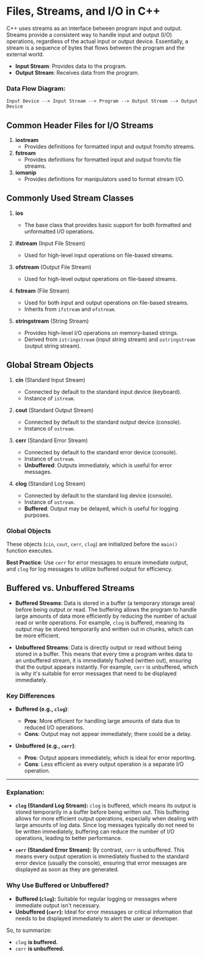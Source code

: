 # Files, Streams, and I/O in C++

C++ uses streams as an interface between program input and output. Streams provide a consistent way to handle input and output (I/O) operations, regardless of the actual input or output device. Essentially, a stream is a sequence of bytes that flows between the program and the external world.

- **Input Stream**: Provides data to the program.
- **Output Stream**: Receives data from the program.

### Data Flow Diagram:
```
Input Device --> Input Stream --> Program --> Output Stream --> Output Device
```

## Common Header Files for I/O Streams

1. **iostream**
   - Provides definitions for formatted input and output from/to streams.
2. **fstream**
   - Provides definitions for formatted input and output from/to file streams.
3. **iomanip**
   - Provides definitions for manipulators used to format stream I/O.

## Commonly Used Stream Classes

1. **ios**
   - The base class that provides basic support for both formatted and unformatted I/O operations.

2. **ifstream** (Input File Stream)
   - Used for high-level input operations on file-based streams.
   
3. **ofstream** (Output File Stream)
   - Used for high-level output operations on file-based streams.

4. **fstream** (File Stream)
   - Used for both input and output operations on file-based streams.
   - Inherits from `ifstream` and `ofstream`.

5. **stringstream** (String Stream)
   - Provides high-level I/O operations on memory-based strings.
   - Derived from `istringstream` (input string stream) and `ostringstream` (output string stream).

## Global Stream Objects

1. **cin** (Standard Input Stream)
   - Connected by default to the standard input device (keyboard).
   - Instance of `istream`.

2. **cout** (Standard Output Stream)
   - Connected by default to the standard output device (console).
   - Instance of `ostream`.

3. **cerr** (Standard Error Stream)
   - Connected by default to the standard error device (console).
   - Instance of `ostream`.
   - **Unbuffered**: Outputs immediately, which is useful for error messages.

4. **clog** (Standard Log Stream)
   - Connected by default to the standard log device (console).
   - Instance of `ostream`.
   - **Buffered**: Output may be delayed, which is useful for logging purposes.

### Global Objects

These objects (`cin`, `cout`, `cerr`, `clog`) are initialized before the `main()` function executes.

**Best Practice**: Use `cerr` for error messages to ensure immediate output, and `clog` for log messages to utilize buffered output for efficiency.

## Buffered vs. Unbuffered Streams

- **Buffered Streams**: Data is stored in a buffer (a temporary storage area) before being output or read. The buffering allows the program to handle large amounts of data more efficiently by reducing the number of actual read or write operations. For example, `clog` is buffered, meaning its output may be stored temporarily and written out in chunks, which can be more efficient.

- **Unbuffered Streams**: Data is directly output or read without being stored in a buffer. This means that every time a program writes data to an unbuffered stream, it is immediately flushed (written out), ensuring that the output appears instantly. For example, `cerr` is unbuffered, which is why it's suitable for error messages that need to be displayed immediately.

### Key Differences

- **Buffered (e.g., `clog`)**:
  - **Pros**: More efficient for handling large amounts of data due to reduced I/O operations.
  - **Cons**: Output may not appear immediately; there could be a delay.
  
- **Unbuffered (e.g., `cerr`)**:
  - **Pros**: Output appears immediately, which is ideal for error reporting.
  - **Cons**: Less efficient as every output operation is a separate I/O operation.

----

### Explanation:

- **`clog` (Standard Log Stream):** `clog` is buffered, which means its output is stored temporarily in a buffer before being written out. This buffering allows for more efficient output operations, especially when dealing with large amounts of log data. Since log messages typically do not need to be written immediately, buffering can reduce the number of I/O operations, leading to better performance.

- **`cerr` (Standard Error Stream):** By contrast, `cerr` is unbuffered. This means every output operation is immediately flushed to the standard error device (usually the console), ensuring that error messages are displayed as soon as they are generated.

### Why Use Buffered or Unbuffered?

- **Buffered (`clog`):** Suitable for regular logging or messages where immediate output isn't necessary.
- **Unbuffered (`cerr`):** Ideal for error messages or critical information that needs to be displayed immediately to alert the user or developer.

So, to summarize:
- `clog` **is buffered.**
- `cerr` **is unbuffered.**